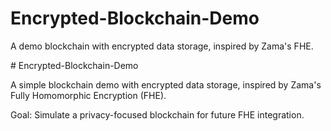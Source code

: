 # Encrypted-Blockchain-Demo

A demo blockchain with encrypted data storage, inspired by Zama's FHE.

\# Encrypted-Blockchain-Demo

A simple blockchain demo with encrypted data storage, inspired by Zama's Fully Homomorphic Encryption (FHE).

Goal: Simulate a privacy-focused blockchain for future FHE integration.

